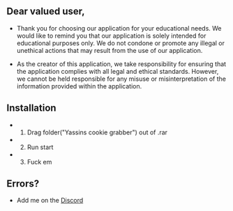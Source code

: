## Dear valued user,

-	Thank you for choosing our application for your educational needs. We would like to remind you that our application is solely intended for educational purposes only. We do not condone or promote any illegal or unethical actions that may result from the use of our application.

-	As the creator of this application, we take responsibility for ensuring that the application complies with all legal and ethical standards. However, we cannot be held responsible for any misuse or misinterpretation of the information provided within the application.

## Installation

- 1.	Drag folder("Yassins cookie grabber") out of .rar

- 2.	Run start

- 3.	Fuck em


## Errors?

-   Add me on the [Discord](Yassin#5947)
